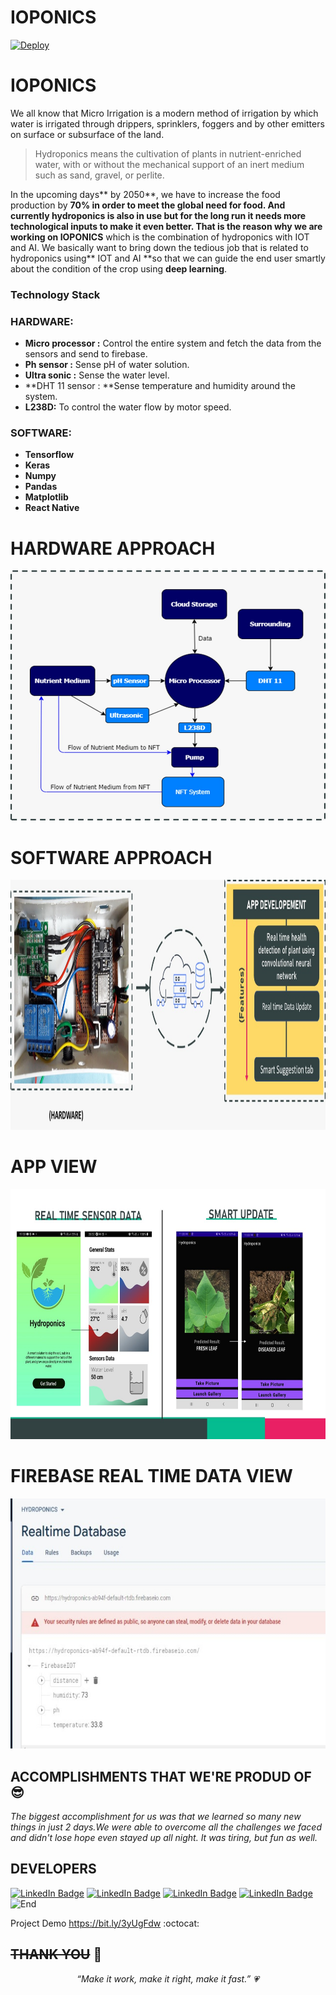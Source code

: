 # IOPONICS

[![Deploy](https://www.herokucdn.com/deploy/button.svg)](https://heroku.com/deploy?template=https://github.com/Randrita/IOPONICS)

#  IOPONICS
We all know that Micro Irrigation is a modern method of irrigation by which water is irrigated through drippers, sprinklers, foggers and by other emitters on surface or subsurface of the land.

> Hydroponics means the cultivation of plants in nutrient-enriched water, with or without the mechanical support of an inert medium such as sand, gravel, or perlite.

In the upcoming days** by 2050**, we have to increase the food production by **70% **in order to meet the global need for food. And currently hydroponics is also in use but for the long run it needs more technological inputs to make it even better. That is the reason why we are working on** IOPONICS** which is the combination of hydroponics with IOT and AI. 
We basically want to bring down the tedious job that is related to hydroponics using** IOT and AI **so that we can guide the end user smartly about the condition of the crop using **deep learning**. 

### Technology Stack

###  **HARDWARE**:
   *  **Micro processor :** Control the entire system and fetch the data                         from the sensors and send to firebase.
   * **Ph sensor :** Sense pH of water solution.
   * **Ultra sonic :** Sense the water level.
   * **DHT 11 sensor : **Sense temperature and humidity around the system.
   * **L238D:** To control the water flow by motor speed.
   
###  **SOFTWARE**:
- **Tensorflow**
- **Keras**
- **Numpy**
- **Pandas**
- **Matplotlib**
- **React Native**


# HARDWARE APPROACH
<img src="https://github.com/Randrita/IOPONICS/blob/main/images/hardware.jpeg" width="600" height="400">

# SOFTWARE APPROACH
<img src="https://github.com/Randrita/IOPONICS/blob/main/images/software.jpeg" width="800" height="400">

# APP VIEW
<img src="https://github.com/Randrita/IOPONICS/blob/main/images/app.jpg" width="600" height="400">

# FIREBASE REAL TIME DATA VIEW
<img src="https://github.com/Randrita/IOPONICS/blob/main/images/Firebase.jpeg" width="600" height="400">

ACCOMPLISHMENTS THAT WE'RE PRODUD OF :sunglasses:
------
*The biggest accomplishment for us was that we learned so many new things in just 2 days.We were able to overcome all the challenges we faced and didn't lose hope even stayed up all night. It was tiring, but fun as well.*

DEVELOPERS
------
[![LinkedIn Badge](https://img.shields.io/badge/LinkedIn-Randrita-informational?style=flat&logo=linkedin&logoColor=white&color=0D76A8)](https://www.linkedin.com/in/randrita-sarkar-8690591a1/) 
[![LinkedIn Badge](https://img.shields.io/badge/LinkedIn-Srestha-informational?style=flat&logo=linkedin&logoColor=white&color=0D76A8)](https://www.linkedin.com/in/poulami-mandal-524390195/) 
[![LinkedIn Badge](https://img.shields.io/badge/LinkedIn-Aisik-informational?style=flat&logo=linkedin&logoColor=white&color=0D76A8)](https://www.linkedin.com/in/poulami-mandal-524390195/) 
[![LinkedIn Badge](https://img.shields.io/badge/LinkedIn-Mookul-informational?style=flat&logo=linkedin&logoColor=white&color=0D76A8)](https://www.linkedin.com/in/poulami-mandal-524390195/) 
![End](https://camo.githubusercontent.com/6e2c2f5190c42e4ff6bbd45acf48536ef9bf9e95ad599c59473cf1c701236984/68747470733a2f2f737465656d6974696d616765732e636f6d2f3078302f68747470733a2f2f63646e2e6c6966656861636b65722e72752f77702d636f6e74656e742f75706c6f6164732f323031372f30312f657a6769662e636f6d2d63726f705f313438343536333835392e676966) 

Project Demo https://bit.ly/3yUgFdw :octocat:

~~THANK YOU~~ :tada:
--------------------------------
<p align="center"  >
    <meta charset="UTF-8">
    <i> “Make it work, make it right, make it fast.” &#128151 </i>
</p>
